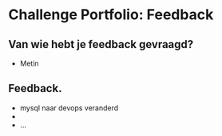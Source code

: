 # Challenge Portfolio: Feedback

##  Van wie hebt je feedback gevraagd?  
- Metin 

## Feedback.

- mysql naar devops veranderd
- 
- ...
